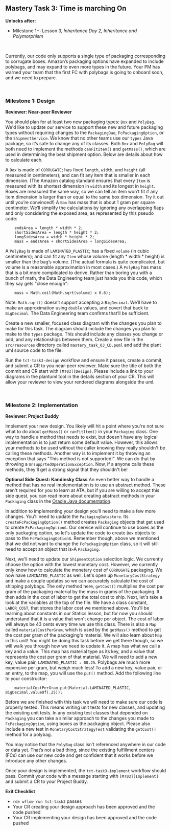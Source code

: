 ## Mastery Task 3: Time is marching On

**Unlocks after:**

* Milestone 1+: Lesson 3, *Inheritance Day 2, Inheritance and Polymorphism*

&nbsp;

Currently, our code only supports a single type of packaging corresponding to corrugate boxes. Amazon’s packaging
options have expanded to include polybags, and may expand to even more types in the future. Your PM has warned your
team that the first FC with polybags is going to onboard soon, and we need to prepare.

&nbsp;

### Milestone 1: Design
**Reviewer: Near-peer Reviewer**

You should plan for at least two new packaging types: `Box` and `PolyBag`. We'd like to update our service to support
these new and future packaging types without requiring changes to the `PackagingDao`, `FcPackagingOption`, or the 
`ShipmentService`. We know that no other teams use our `types` Java package, so it’s safe to change any of its classes. 
Both `Box` and `PolyBag` will both need to implement the methods `canFitItem()` and `getMass()`, which are used in 
determining the best shipment option. Below are details about how to calculate each.

A `Box` is made of `CORRUGATE`; has fixed `length`, `width`, and `height` (all measured in centimeters); and can fit
any item that is smaller in each dimension. (The Amazon catalog standard ensures that every `Item` is measured with its
shortest dimension in `width` and its longest in `height`. Boxes are measured the same way, so we can tell an item
won’t fit if any item dimension is larger than or equal to the same box dimension. Try it out until you’re convinced!) 
A `Box` has mass that is about 1 gram per square centimeter. We’ll simplify the calculations by ignoring any
overlapping flaps and only considering the exposed area, as represented by this pseudo code:

```
    endsArea = length * width * 2;
    shortSidesArea = length * height * 2;
    longSidesArea = width * height * 2;
    mass = endsArea + shortSidesArea + longSidesArea;
```

A `PolyBag` is made of `LAMINATED_PLASTIC`; has a fixed `volume` (in cubic centimeters); and can fit any `Item` whose
volume (length \* width \* height) is smaller than the bag’s volume. (The actual formula is quite complicated, but 
volume is a reasonable approximation in most cases.) A `PolyBag` has mass that is a bit more compilcated to derive.
Rather than boring you with a bunch of math, the Data Engineering team just hands you this code, which they say 
gets "close enough":

```
    mass = Math.ceil(Math.sqrt(volume) x 0.6);
```

Note: `Math.sqrt()` doesn’t support accepting a `BigDecimal`. We’ll have to make an approximation using `double` values, 
and covert that back to `BigDecimal`. The Data Engineering team confirms that’ll be sufficient.

Create a new smaller, focused class diagram with the changes you plan to make for this task. The diagram should include 
the changes you plan to make to the `types` package. This should include any classes you change or add, and any
relationships between them. Create a new file in the `src/resources` directory called `mastery_task_03_CD.puml` and 
add the plant uml source code to the file. 

Run the `tct-task3-design` workflow and ensure it passes, create a commit, and submit a CR to you near-peer reviewer. 
Make sure the title of both the commit and CR start with `[MT03][Design]`. Please include a link to your diagrams in 
the plantuml tool in the details section of your CR. This will allow your reviewer to view your rendered diagrams 
alongside the uml.

&nbsp;

### Milestone 2: Implementation
**Reviewer: Project Buddy**

Implement your new design. You likely will hit a point where you're not sure what to do about `getMass()` or 
`canFitItem()` in your `Packaging` class. One way to handle a method that needs to exist, but doesn't have any logical 
implementation is to just return some default value. However, this allows your methods to be used without the caller
knowing they really shouldn't be calling these methods. Another way is to implement it by throwing an exception that 
says "This method is not supported!". We can do that by throwing a `UnsupprtedOperationException`. Now, if a anyone
calls these methods, they'll get a strong signal that they shouldn't be!

**Optional Side Quest: Kandinsky Class**
An even better way to handle a method that has no real implementation is to use an abstract method. These aren't 
required for you to learn at ATA, but if you are willing to accept this side quest, you can read more about creating
abstract methods in your `Packaging` class in the [Oracle Java documentation](https://docs.oracle.com/javase/tutorial/java/IandI/abstract.html).

In addition to implementing your design you'll need to make a few more changes. You'll need
to update the `PackagingDatastore`. Its `createFcPackagingOption()` method creates `Packaging` objects that get used to
create `FcPackagingOption`s. Our service will continue to use boxes as the only packaging option, so let's update
the code to create `Box` objects to pass to the `FcPackagingOption`s. Remember though, above we mentioned that we did
not want to change the `FcPackagingOption` class, so it will still need to accept an object that is-A `Packaging`.

Next, we'll need to update our `ShipmentOption` selection logic. We currently choose the option with the lowest monetary 
cost. However, we currently only know how to calculate the monetary cost of `CORRUGATE` packaging. We now have 
`LAMINATED_PLASTIC` as well. Let's open up `MonetaryCostStrategy` and make a couple updates so we can accurately 
calculate the cost of shipping polybags. The only method here, `getCost()` multiplies the cost per gram of the packaging 
material by the mass in grams of the packaging. It then adds in the cost of labor to get the total cost to ship. Next,
let's take a look at the variables at the top of the file. We have a class constant, `LABOR_COST`, that stores the labor 
cost we mentioned above. You'll be learning about constants in our Statics lesson, but for now you should understand 
that it is a value that won't change per object. The cost of labor will always be 43 cents every time we use this class.
There is also a `Map` called `materialCostPerGram`, which is used by the `getMass()` method to get the cost per gram of
the packaging's material. We will also learn about `Map` in this unit! You might be doing this task before we get there 
though, so we will walk you through how we need to update it. A map has what we call a key and a value. This map has 
material type as its key, and a value that represents the cost per gram of that material. We will need to add a new 
key, value pair, `LAMINATED_PLASTIC : 00.25`. Polybags are much more expensive per gram, but weigh much less! To add a 
new key, value pair, or an entry, to the map, you will use the `put()` method. Add the following line to your 
constructor:
```
    materialCostPerGram.put(Material.LAMINATED_PLASTIC, BigDecimal.valueOf(.25));
```

Before we are finished with this task we will need to make sure our code is properly tested. This means writing unit 
tests for new classes, and updating the existing unit tests. In any existing test classes that depended on `Packaging` 
you can take a similar approach to the changes you made to `FcPackagingOption`, using boxes as the packaging object. 
Please also include a new test in `MonetaryCostStrategyTest` validating the `getCost()` method for a polybag.
 
You may notice that the `PolyBag` class isn’t referenced anywhere in our code or data yet. That’s not a bad thing, 
since the existing fulfillment centers (FCs) can use our new code and get confident that it works before we introduce 
any other changes.

Once your design is implemented, the `tct-task3-implement` workflow should pass. Commit your code with a message 
starting with `[MT03][Implement]` and submit a CR to your Project Buddy.

**Exit Checklist**
- `rde wflow run tct-task3` passes
- Your CR creating your design approach has been approved and the code pushed
- Your CR implementing your design has been approved and the code pushed
